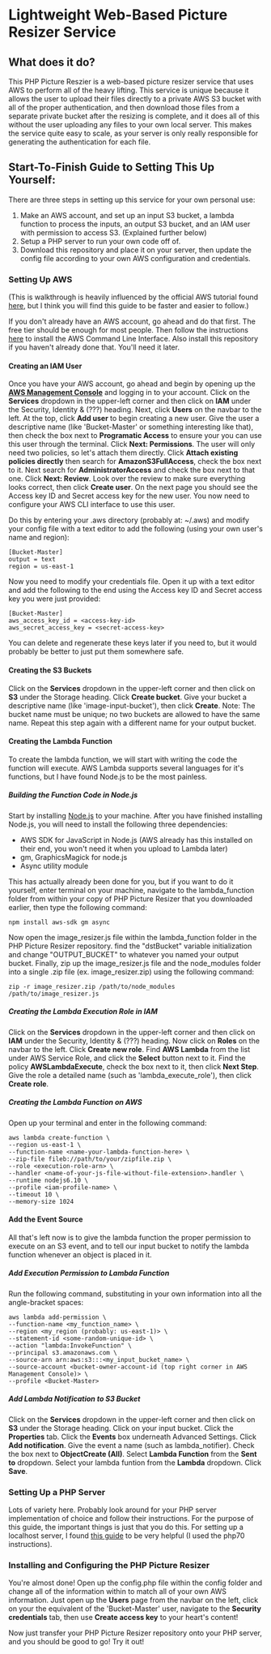 # Lightweight Web-Based Picture Resizer Service

## What does it do?
This PHP Picture Reszier is a web-based picture resizer service that uses AWS to perform all of the heavy lifting. This service is unique because it allows the user to upload their files directly to a private AWS S3 bucket with all of the proper authentication, and then download those files from a separate private bucket after the resizing is complete, and it does all of this without the user uploading any files to your own local server. This makes the service quite easy to scale, as your server is only really responsible for generating the authentication for each file.

## Start-To-Finish Guide to Setting This Up Yourself:
There are three steps in setting up this service for your own personal use:
1.  Make an AWS account, and set up an input S3 bucket, a lambda function to process the inputs, an output S3 bucket, and an IAM user with permission to access S3. (Explained further below)
2.  Setup a PHP server to run your own code off of.
3.  Download this repository and place it on your server, then update the config file according to your own AWS configuration and credentials.

### Setting Up AWS
(This is walkthrough is heavily influenced by the official AWS tutorial found [here](http://docs.aws.amazon.com/lambda/latest/dg/with-s3-example.html), but I think you will find this guide to be faster and easier to follow.)

If you don't already have an AWS account, go ahead and do that first. The free tier should be enough for most people. Then follow the instructions [here](http://docs.aws.amazon.com/cli/latest/userguide/installing.html) to install the AWS Command Line Interface. Also install this repository if you haven't already done that. You'll need it later.

#### Creating an IAM User
Once you have your AWS account, go ahead and begin by opening up the **[AWS Management Console](https://aws.amazon.com/console/)** and logging in to your account. Click on the **Services** dropdown in the upper-left corner and then click on **IAM** under the Security, Identity & (???) heading. Next, click **Users** on the navbar to the left. At the top, click **Add user** to begin creating a new user. Give the user a descriptive name (like 'Bucket-Master' or something interesting like that), then check the box next to **Programatic Access** to ensure your you can use this user through the terminal. Click **Next: Permissions**. The user will only need two policies, so let's attach them directly. Click **Attach existing policies directly** then search for **AmazonS3FullAccess**, check the box next to it. Next search for **AdministratorAccess** and check the box next to that one. Click **Next: Review**. Look over the review to make sure everything looks correct, then click **Create user**. On the next page you should see the Access key ID and Secret access key for the new user. You now need to configure your AWS CLI interface to use this user.

Do this by entering your .aws directory (probably at: ~/.aws) and modify your config file with a text editor to add the following (using your own user's name and region):
```
[Bucket-Master]
output = text
region = us-east-1
```
Now you need to modify your credentials file. Open it up with a text editor and add the following to the end using the Access key ID and Secret access key you were just provided:
```
[Bucket-Master]
aws_access_key_id = <access-key-id>
aws_secret_access_key = <secret-access-key>
```

You can delete and regenerate these keys later if you need to, but it would probably be better to just put them somewhere safe.

#### Creating the S3 Buckets
Click on the **Services** dropdown in the upper-left corner and then click on **S3** under the Storage heading. Click **Create bucket**. Give your bucket a descriptive name (like 'image-input-bucket'), then click **Create**. Note: The bucket name must be unique; no two buckets are allowed to have the same name. Repeat this step again with a different name for your output bucket.

#### Creating the Lambda Function
To create the lambda function, we will start with writing the code the function will execute. AWS Lambda supports several languages for it's functions, but I have found Node.js to be the most painless.

##### Building the Function Code in Node.js
Start by installing [Node.js]() to your machine. After you have finished installing Node.js, you will need to install the following three dependencies:
* AWS SDK for JavaScript in Node.js (AWS already has this installed on their end, you won't need it when you upload to Lambda later)
* gm, GraphicsMagick for node.js
* Async utility module

This has actually already been done for you, but if you want to do it yourself, enter terminal on your machine, navigate to the lambda_function folder from within your copy of PHP Picture Resizer that you downloaded earlier, then type the following command:
```
npm install aws-sdk gm async
```
Now open the image_resizer.js file within the lambda_function folder in the PHP Picture Resizer repository. find the "dstBucket" variable initialization and change "OUTPUT_BUCKET" to whatever you named your output bucket. Finally, zip up the image_resizer.js file and the node_modules folder into a single .zip file (ex. image_resizer.zip) using the following command:
```
zip -r image_resizer.zip /path/to/node_modules /path/to/image_resizer.js
```

##### Creating the Lambda Execution Role in IAM
Click on the **Services** dropdown in the upper-left corner and then click on **IAM** under the Security, Identity & (???) heading. Now click on **Roles** on the navbar to the left. Click **Create new role**. Find **AWS Lambda** from the list under AWS Service Role, and click the **Select** button next to it. Find the policy **AWSLambdaExecute**, check the box next to it, then click **Next Step**. Give the role a detailed name (such as 'lambda_execute_role'), then click **Create role**.

##### Creating the Lambda Function on AWS
Open up your terminal and enter in the following command:
```
aws lambda create-function \
--region us-east-1 \
--function-name <name-your-lambda-function-here> \
--zip-file fileb://path/to/your/zipfile.zip \
--role <execution-role-arn> \
--handler <name-of-your-js-file-without-file-extension>.handler \
--runtime nodejs6.10 \
--profile <iam-profile-name> \
--timeout 10 \
--memory-size 1024
```

#### Add the Event Source
All that's left now is to give the lambda function the proper permission to execute on an S3 event, and to tell our input bucket to notify the lambda function whenever an object is placed in it.

##### Add Execution Permission to Lambda Function
Run the following command, substituting in your own information into all the angle-bracket spaces:
```
aws lambda add-permission \
--function-name <my_function_name> \
--region <my_region (probably: us-east-1)> \
--statement-id <some-random-unique-id> \
--action "lambda:InvokeFunction" \
--principal s3.amazonaws.com \
--source-arn arn:aws:s3:::<my_input_bucket_name> \
--source-account <bucket-owner-account-id (top right corner in AWS Management Console)> \
--profile <Bucket-Master>
```

##### Add Lambda Notification to S3 Bucket
Click on the **Services** dropdown in the upper-left corner and then click on **S3** under the Storage heading. Click on your input bucket. Click the **Properties** tab. Click the **Events** box underneath Advanced Settings. Click **Add notification**. Give the event a name (such as lambda_notifier). Check the box next to **ObjectCreate (All)**. Select **Lambda Function** from the **Sent to** dropdown. Select your lambda funtion from the **Lambda** dropdown. Click **Save**.

### Setting Up a PHP Server
Lots of variety here. Probably look around for your PHP server implementation of choice and follow their instructions. For the purpose of this guide, the important things is just that you do this. For setting up a localhost server, I found [this guide](https://lukearmstrong.github.io/2016/12/setup-apache-mysql-php-homebrew-macos-sierra/) to be very helpful (I used the php70 instructions).

### Installing and Configuring the PHP Picture Resizer
You're almost done!
Open up the config.php file within the config folder and change all of the information within to match all of your own AWS information. Just open up the **Users** page from the navbar on the left, click on your the equivalent of the 'Bucket-Master' user, navigate to the **Security credentials** tab, then use **Create access key** to your heart's content!

Now just transfer your PHP Picture Resizer repository onto your PHP server, and you should be good to go! Try it out!
